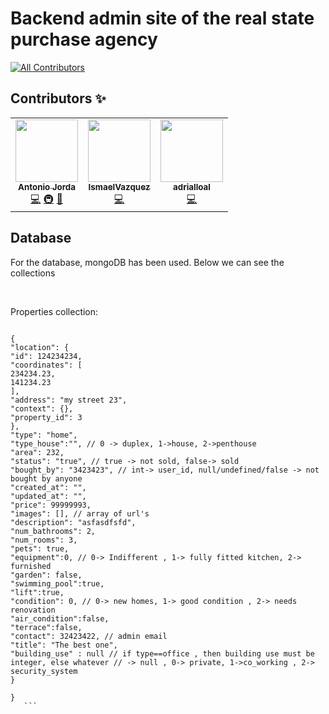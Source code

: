 

#  Backend admin site of the real state purchase agency


<!-- ALL-CONTRIBUTORS-BADGE:START - Do not remove or modify this section -->
[![All Contributors](https://img.shields.io/badge/all_contributors-3-orange.svg?style=flat-square)](#contributors-)
<!-- ALL-CONTRIBUTORS-BADGE:END -->

## Contributors ✨


<!-- ALL-CONTRIBUTORS-LIST:START - Do not remove or modify this section -->
<!-- prettier-ignore-start -->
<!-- markdownlint-disable -->
<table>
  <tr>
    <td align="center"><a href="https://tonijorda.com/"><img src="https://avatars.githubusercontent.com/u/49041487?v=4?s=100" width="100px;" alt=""/><br /><sub><b>Antonio Jorda</b></sub></a><br /><a href="https://github.com/real-state-masters/real-estate-purchase-agency-admin-API/commits?author=Skebard" title="Code">💻</a> <a href="#infra-Skebard" title="Infrastructure (Hosting, Build-Tools, etc)">🚇</a> <a href="#ideas-Skebard" title="Ideas, Planning, & Feedback">🤔</a></td>
    <td align="center"><a href="https://github.com/IsmaelVazquez"><img src="https://avatars.githubusercontent.com/u/66822532?v=4?s=100" width="100px;" alt=""/><br /><sub><b>IsmaelVazquez</b></sub></a><br /><a href="https://github.com/real-state-masters/real-estate-purchase-agency-admin-API/commits?author=IsmaelVazquez" title="Code">💻</a></td>
    <td align="center"><a href="https://github.com/adrialloal"><img src="https://avatars.githubusercontent.com/u/67317486?v=4?s=100" width="100px;" alt=""/><br /><sub><b>adrialloal</b></sub></a><br /><a href="https://github.com/real-state-masters/real-estate-purchase-agency-admin-API/commits?author=adrialloal" title="Code">💻</a></td>
  </tr>
</table>


   


<!-- markdownlint-restore -->
<!-- prettier-ignore-end -->

<!-- ALL-CONTRIBUTORS-LIST:END -->




## Database

 For the database, mongoDB has been used. Below we can see the collections
 
 <br>

  Properties collection: 
   ```
  
  {
"location": {
"id": 124234234,
"coordinates": [
234234.23,
141234.23
],
"address": "my street 23",
"context": {},
"property_id": 3
},
"type": "home", 
"type_house":"", // 0 -> duplex, 1->house, 2->penthouse
"area": 232,
"status": "true", // true -> not sold, false-> sold
"bought_by": "3423423", // int-> user_id, null/undefined/false -> not bought by anyone
"created_at": "",
"updated_at": "",
"price": 99999993,
"images": [], // array of url's
"description": "asfasdfsfd",
"num_bathrooms": 2,
"num_rooms": 3,
"pets": true,
"equipment":0, // 0-> Indifferent , 1-> fully fitted kitchen, 2-> furnished
"garden": false,
"swimming_pool":true,
"lift":true,
"condition": 0, // 0-> new homes, 1-> good condition , 2-> needs renovation
"air_condition":false,
"terrace":false,
"contact": 32423422, // admin email
"title": "The best one",
"building_use" : null // if type==office , then building use must be integer, else whatever // -> null , 0-> private, 1->co_working , 2-> security_system
}

}
      ```

    



